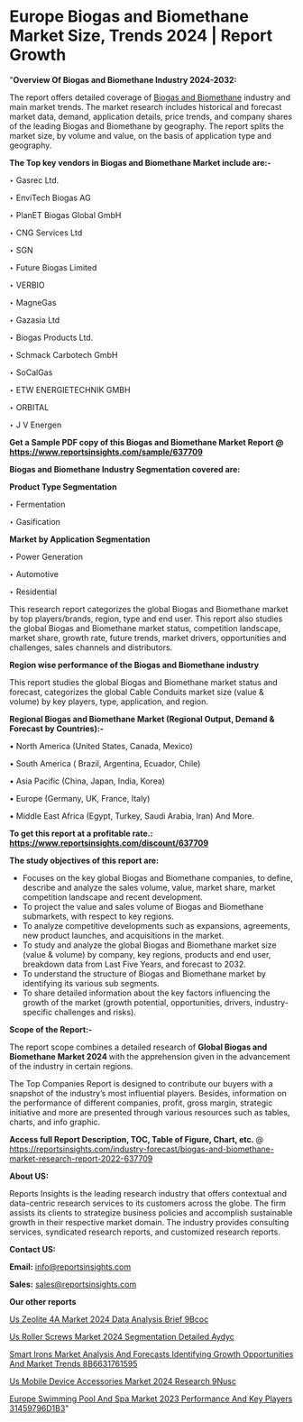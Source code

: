 # Europe Biogas and Biomethane Market Size, Trends 2024 | Report Growth

"<strong>Overview Of Biogas and Biomethane Industry 2024-2032:</strong>

The report offers detailed coverage of <a href=https://www.reportsinsights.com/sample/637709>Biogas and Biomethane</a> industry and main market trends. The market research includes historical and forecast market data, demand, application details, price trends, and company shares of the leading Biogas and Biomethane by geography. The report splits the market size, by volume and value, on the basis of application type and geography.

<strong>The Top key vendors in Biogas and Biomethane Market include are:- </strong>

‣ Gasrec Ltd.

‣ EnviTech Biogas AG

‣ PlanET Biogas Global GmbH

‣ CNG Services Ltd

‣ SGN

‣ Future Biogas Limited

‣ VERBIO

‣ MagneGas

‣ Gazasia Ltd

‣ Biogas Products Ltd.

‣ Schmack Carbotech GmbH

‣ SoCalGas

‣ ETW ENERGIETECHNIK GMBH

‣ ORBITAL

‣ J V Energen

<strong>Get a Sample PDF copy of this Biogas and Biomethane Market Report </strong><strong>@ <a href=https://www.reportsinsights.com/sample/637709 style=color:#0000ff;>https://www.reportsinsights.com/sample/637709</a> </strong>

<strong>Biogas and Biomethane Industry Segmentation covered are:</strong>

<strong>Product Type Segmentation</strong>

‣    Fermentation

‣ Gasification

<strong>Market by Application Segmentation</strong>

‣   Power Generation

‣ Automotive

‣ Residential

This research report categorizes the global Biogas and Biomethane market by top players/brands, region, type and end user. This report also studies the global Biogas and Biomethane market status, competition landscape, market share, growth rate, future trends, market drivers, opportunities and challenges, sales channels and distributors.

<strong>Region wise performance of the Biogas and Biomethane industry</strong><strong> </strong>

This report studies the global Biogas and Biomethane market status and forecast, categorizes the global Cable Conduits market size (value &amp; volume) by key players, type, application, and region. 

<strong>Regional Biogas and Biomethane Market (Regional Output, Demand &amp; Forecast by Countries):-</strong>

• North America (United States, Canada, Mexico)

• South America ( Brazil, Argentina, Ecuador, Chile)

• Asia Pacific (China, Japan, India, Korea)

• Europe (Germany, UK, France, Italy)

• Middle East Africa (Egypt, Turkey, Saudi Arabia, Iran) And More.

<strong>To get this report at a profitable rate.: <a href=https://www.reportsinsights.com/discount/637709 style=color:#0000ff;>https://www.reportsinsights.com/discount/637709</a></strong>

<strong>The study objectives of this report are:</strong>
<ul>
  <li>Focuses on the key global Biogas and Biomethane companies, to define, describe and analyze the sales volume, value, market share, market competition landscape and recent development.</li>
  <li>To project the value and sales volume of Biogas and Biomethane submarkets, with respect to key regions.</li>
  <li>To analyze competitive developments such as expansions, agreements, new product launches, and acquisitions in the market.</li>
  <li>To study and analyze the global Biogas and Biomethane market size (value &amp; volume) by company, key regions, products and end user, breakdown data from Last Five Years, and forecast to 2032.</li>
  <li>To understand the structure of Biogas and Biomethane market by identifying its various sub segments.</li>
  <li>To share detailed information about the key factors influencing the growth of the market (growth potential, opportunities, drivers, industry-specific challenges and risks).</li>
</ul>
<strong>Scope of the Report:-</strong><strong> </strong>

The report scope combines a detailed research of <strong>Global Biogas and Biomethane Market 2024 </strong>with the apprehension given in the advancement of the industry in certain regions.

The Top Companies Report is designed to contribute our buyers with a snapshot of the industry’s most influential players. Besides, information on the performance of different companies, profit, gross margin, strategic initiative and more are presented through various resources such as tables, charts, and info graphic.

<strong>Access full Report Description, TOC, Table of Figure, Chart, etc. </strong>@   <a href=https://reportsinsights.com/industry-forecast/biogas-and-biomethane-market-research-report-2022-637709 style=color:#0000ff;>https://reportsinsights.com/industry-forecast/biogas-and-biomethane-market-research-report-2022-637709</a>

<strong>About US:</strong>

Reports Insights is the leading research industry that offers contextual and data-centric research services to its customers across the globe. The firm assists its clients to strategize business policies and accomplish sustainable growth in their respective market domain. The industry provides consulting services, syndicated research reports, and customized research reports.

<strong>Contact US:</strong>

<p class=""""><b>Email:</b> <a href=mailto:info@reportsinsights.com>info@reportsinsights.com</a></p>
<p class=""""><b>Sales:</b> <a href=mailto:sales@reportsinsights.com>sales@reportsinsights.com</a></p>

<strong>Our other reports</strong>

<a href=https://www.linkedin.com/pulse/us-zeolite-4a-market-2024-data-analysis-brief-9bcoc/>Us Zeolite 4A Market 2024 Data Analysis Brief 9Bcoc</a>

<a href=https://www.linkedin.com/pulse/us-roller-screws-market-2024-segmentation-detailed-aydyc/>Us Roller Screws Market 2024 Segmentation Detailed Aydyc</a>

<a href=https://medium.com/@dorleashwini636/smart-irons-market-analysis-and-forecasts-identifying-growth-opportunities-and-market-trends-8b6631761595>Smart Irons Market Analysis And Forecasts Identifying Growth Opportunities And Market Trends 8B6631761595</a>

<a href=https://www.linkedin.com/pulse/us-mobile-device-accessories-market-2024-research--9nusc/>Us Mobile Device Accessories Market 2024 Research  9Nusc</a>

<a href=https://medium.com/@reportinsights.ja/europe-swimming-pool-and-spa-market-2023-performance-and-key-players-31459796d1b3>Europe Swimming Pool And Spa Market 2023 Performance And Key Players 31459796D1B3</a>"
